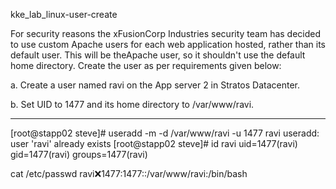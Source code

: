 kke_lab_linux-user-create

For security reasons the xFusionCorp Industries security team has decided to use custom Apache users for each web application hosted, rather than its default user. This will be theApache user, so it shouldn't use the default home directory. Create the user as per requirements given below:


a. Create a user named ravi on the App server 2 in Stratos Datacenter.

b. Set UID to 1477 and its home directory to /var/www/ravi.

--------------

[root@stapp02 steve]# useradd -m -d /var/www/ravi -u 1477 ravi
useradd: user 'ravi' already exists
[root@stapp02 steve]# id ravi
uid=1477(ravi) gid=1477(ravi) groups=1477(ravi)

cat /etc/passwd
ravi:x:1477:1477::/var/www/ravi:/bin/bash
